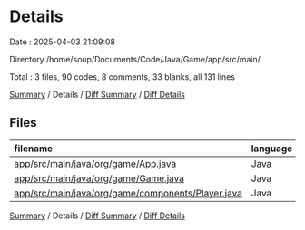 # Details

Date : 2025-04-03 21:09:08

Directory /home/soup/Documents/Code/Java/Game/app/src/main/

Total : 3 files,  90 codes, 8 comments, 33 blanks, all 131 lines

[Summary](results.md) / Details / [Diff Summary](diff.md) / [Diff Details](diff-details.md)

## Files
| filename | language | code | comment | blank | total |
| :--- | :--- | ---: | ---: | ---: | ---: |
| [app/src/main/java/org/game/App.java](/app/src/main/java/org/game/App.java) | Java | 26 | 0 | 9 | 35 |
| [app/src/main/java/org/game/Game.java](/app/src/main/java/org/game/Game.java) | Java | 37 | 8 | 15 | 60 |
| [app/src/main/java/org/game/components/Player.java](/app/src/main/java/org/game/components/Player.java) | Java | 27 | 0 | 9 | 36 |

[Summary](results.md) / Details / [Diff Summary](diff.md) / [Diff Details](diff-details.md)